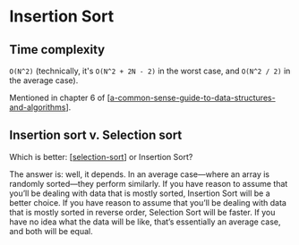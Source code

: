 Insertion Sort
===


Time complexity
---

`O(N^2)` (technically, it's `O(N^2 + 2N - 2)` in the worst case, and `O(N^2 /
2)` in the average case).

Mentioned in chapter 6 of [[a-common-sense-guide-to-data-structures-and-algorithms]].

Insertion sort v. Selection sort
---

Which is better: [[selection-sort]] or Insertion Sort?

The answer is: well, it depends. In an average case—where an array is randomly
sorted—they perform similarly. If you have reason to assume that you’ll be
dealing with data that is mostly sorted, Insertion Sort will be a better choice.
If you have reason to assume that you’ll be dealing with data that is mostly
sorted in reverse order, Selection Sort will be faster. If you have no idea what
the data will be like, that’s essentially an average case, and both will be
equal.

[//begin]: # "Autogenerated link references for markdown compatibility"
[a-common-sense-guide-to-data-structures-and-algorithms]: ../../../books/a-common-sense-guide-to-data-structures-and-algorithms/a-common-sense-guide-to-data-structures-and-algorithms.md "A Common-Sense Guide to Data Structures and Algorithms"
[selection-sort]: ../selection-sort/selection-sort.md "Selection Sort"
[//end]: # "Autogenerated link references"